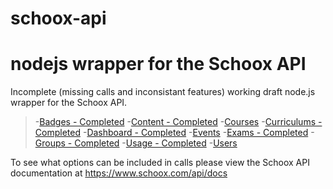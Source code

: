 # schoox-api
# nodejs wrapper for the Schoox API

Incomplete (missing calls and inconsistant features) working draft node.js wrapper for the Schoox API.
>-[Badges - Completed](https://github.com/Spazz/schoox-api/blob/master/api/calls/badges.js)
>-[Content - Completed](https://github.com/Spazz/schoox-api/blob/master/api/calls/content.js)
>-[Courses](https://github.com/Spazz/schoox-api/blob/master/api/calls/courses.js)
>-[Curriculums - Completed](https://github.com/Spazz/schoox-api/blob/master/api/calls/curriculums.js)
>-[Dashboard - Completed](https://github.com/Spazz/schoox-api/blob/master/api/calls/dashboard.js)
>-[Events](https://github.com/Spazz/schoox-api/blob/master/api/calls/events.js)
>-[Exams - Completed](https://github.com/Spazz/schoox-api/blob/master/api/calls/exams.js)
>-[Groups - Completed](https://github.com/Spazz/schoox-api/blob/master/api/calls/groups.js)
>-[Usage - Completed](https://github.com/Spazz/schoox-api/blob/master/api/calls/usage.js)
>-[Users](https://github.com/Spazz/schoox-api/blob/master/api/calls/users.js)

To see what options can be included in calls please view the Schoox API documentation at https://www.schoox.com/api/docs